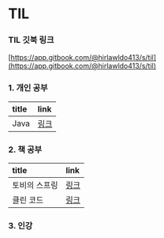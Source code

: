 # TIL

### TIL 깃북 링크

[https://app.gitbook.com/@hirlawldo413/s/til](https://app.gitbook.com/@hirlawldo413/s/til)

### 1. 개인 공부

| title | link |
| :--- | :--- |
| Java | [링크](java.md) |

### 2. 책 공부

| title | link |
| :--- | :--- |
| 토비의 스프링 | [링크](spring/) |
| 클린 코드 | [링크](clean-code/) |

### 3. 인강

